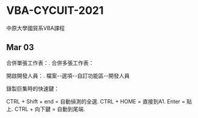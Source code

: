 # VBA-CYCUIT-2021
中原大學國貿系VBA課程


## **Mar 03**
合併單張工作表：.
合併多張工作表：

開啟開發人員：.
檔案--選項--自訂功能區--開發人員

錄製巨集時的快速鍵：

CTRL + Shift + end = 自動偵測的全選. 
CTRL + HOME = 直接到A1.
Enter = 貼上. 
CTRL + 向下鍵 = 自動到尾端.
